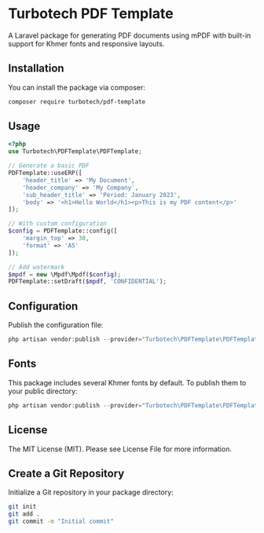 # Turbotech PDF Template

A Laravel package for generating PDF documents using mPDF with built-in support for Khmer fonts and responsive layouts.

## Installation

You can install the package via composer:

```bash
composer require turbotech/pdf-template
```

## Usage

```php
<?php
use Turbotech\PDFTemplate\PDFTemplate;

// Generate a basic PDF
PDFTemplate::useERP([
    'header_title' => 'My Document',
    'header_company' => 'My Company',
    'sub_header_title' => 'Period: January 2023',
    'body' => '<h1>Hello World</h1><p>This is my PDF content</p>'
]);

// With custom configuration
$config = PDFTemplate::config([
    'margin_top' => 30,
    'format' => 'A5'
]);

// Add watermark
$mpdf = new \Mpdf\Mpdf($config);
PDFTemplate::setDraft($mpdf, 'CONFIDENTIAL');
```

## Configuration
Publish the configuration file:

```php
php artisan vendor:publish --provider="Turbotech\PDFTemplate\PDFTemplateServiceProvider" --tag="config"
```

## Fonts

This package includes several Khmer fonts by default. To publish them to your public directory:


```php
php artisan vendor:publish --provider="Turbotech\PDFTemplate\PDFTemplateServiceProvider" --tag="fonts"
```

## License
The MIT License (MIT). Please see License File for more information.

## Create a Git Repository

Initialize a Git repository in your package directory:

```bash
git init
git add .
git commit -m "Initial commit"
```
